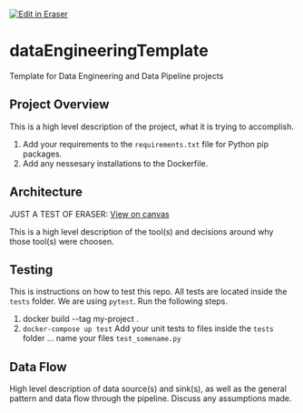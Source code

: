 <p><a target="_blank" href="https://app.eraser.io/workspace/ofZrM5Kb041j525FhsgV" id="edit-in-eraser-github-link"><img alt="Edit in Eraser" src="https://firebasestorage.googleapis.com/v0/b/second-petal-295822.appspot.com/o/images%2Fgithub%2FOpen%20in%20Eraser.svg?alt=media&amp;token=968381c8-a7e7-472a-8ed6-4a6626da5501"></a></p>

# dataEngineeringTemplate
Template for Data Engineering and Data Pipeline projects

## Project Overview
This is a high level description of the project, what it is trying to accomplish.

1. Add your requirements to the `requirements.txt`  file for Python pip packages.
2. Add any nessesary installations to the Dockerfile.
## Architecture
JUST A TEST OF ERASER:   [﻿View on canvas](https://app.eraser.io/workspace/ofZrM5Kb041j525FhsgV?elements=jttGpJiA1YLLLlW8g0Zu2A) 

This is a high level description of the tool(s) and decisions around why those tool(s) were choosen.

## Testing
This is instructions on how to test this repo. All tests are located inside the `tests` folder. We are using `pytest`.
Run the following steps.

1. docker build --tag my-project .
2. `docker-compose up test` 
Add your unit tests to files inside the `tests` folder ... name your files `test_somename.py` 

## Data Flow
High level description of data source(s) and sink(s), as well as the general pattern and data flow through the pipeline.
Discuss any assumptions made.


<!--- Eraser file: https://app.eraser.io/workspace/ofZrM5Kb041j525FhsgV --->
